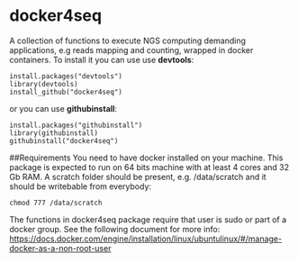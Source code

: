 # docker4seq
A collection of functions to execute NGS computing demanding applications, e.g reads mapping and counting, wrapped in docker containers.
To install it you can use use **devtools**:
```
install.packages("devtools")
library(devtools)
install_github("docker4seq")
```
or you can use **githubinstall**:
```
install.packages("githubinstall")
library(githubinstall)
githubinstall("docker4seq")
```

##Requirements
You need to have docker installed on your machine. This package is expected to run on 64 bits machine with at least 4 cores and 32 Gb RAM.
A scratch folder should be present, e.g. /data/scratch and it should be writebable from everybody:
```
chmod 777 /data/scratch
```
The functions in docker4seq package require that user is sudo or part of a docker group.
See the following document for more info:
https://docs.docker.com/engine/installation/linux/ubuntulinux/#/manage-docker-as-a-non-root-user


